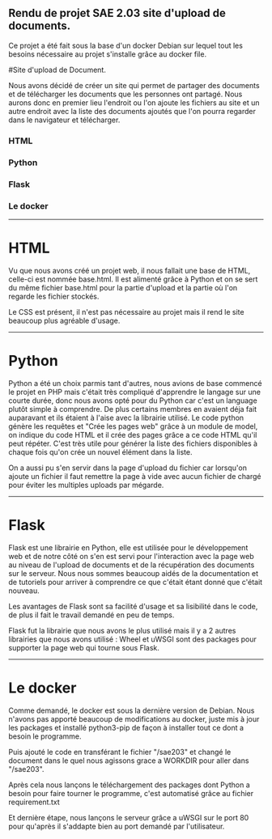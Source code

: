 ## Rendu de projet SAE 2.03 site d'upload de documents.

Ce projet a été fait sous la base d'un docker Debian sur lequel tout les besoins nécessaire au projet s'installe grâce au docker file.

#Site d'upload de Document.

Nous avons décidé de créer un site qui permet de partager des documents et de télécharger les documents que les personnes ont partagé. Nous aurons donc en premier lieu l'endroit ou l'on ajoute les fichiers au site et un autre endroit avec la liste des documents ajoutés que l'on pourra regarder dans le navigateur et télécharger.



### HTML
### Python 
### Flask
### Le docker


-------------------------------------------------------------------------------------------------------------------------------------------------------------------

# HTML

Vu que nous avons créé un projet web, il nous fallait une base de HTML, celle-ci est nommée base.html. Il est alimenté grâce à Python et on se sert du même fichier base.html pour la partie d'upload et la partie où l'on regarde les fichier stockés.

Le CSS est présent, il n'est pas nécessaire au projet mais il rend le site beaucoup plus agréable d'usage.


------------------------------------------------------------------------------------------------------------------------------------------------------------------ 
# Python

Python a été un choix parmis tant d'autres, nous avions de base commencé le projet en PHP mais c'était très compliqué d'apprendre le langage sur une courte durée, donc nous avons opté pour du Python car c'est un language plutôt simple à comprendre. De plus certains membres en avaient déja fait auparavant et ils étaient à l'aise avec la librairie utilisé.
Le code python génère les requêtes et "Crée les pages web" grâce à un module de model, on indique du code HTML et il crée des pages grâce a ce code HTML qu'il peut répéter.
C'est très utile pour générer la liste des fichiers disponibles à chaque fois qu'on crée un nouvel élément dans la liste.

On a aussi pu s'en servir dans la page d'upload du fichier car lorsqu'on ajoute un fichier il faut remettre la page à vide avec aucun fichier de chargé pour éviter les multiples uploads par mégarde.

------------------------------------------------------------------------------------------------------------------------------------------------------------------

# Flask

Flask est une librairie en Python, elle est utilisée pour le développement web et de notre côté on s'en est servi pour l'interaction avec la page web au niveau de l'upload de documents et de la récupération des documents sur le serveur. Nous nous sommes beaucoup aidés de la documentation et de tutoriels pour arriver à comprendre ce que c'était étant donné que c'était nouveau.

Les avantages de Flask sont sa facilité d'usage et sa lisibilité dans le code, de plus il fait le travail demandé en peu de temps.

Flask fut la librairie que nous avons le plus utilisé mais il y a 2 autres librairies que nous avons utilisé : Wheel et uWSGI sont des packages pour supporter la page web qui tourne sous Flask.

------------------------------------------------------------------------------------------------------------------------------------------------------------------

# Le docker

Comme demandé, le docker est sous la dernière version de Debian.
Nous n'avons pas apporté beaucoup de modifications au docker, juste mis à jour les packages et installé python3-pip de façon à installer tout ce dont a besoin le programme.

Puis ajouté le code en transférant le fichier "/sae203" et changé le document dans le quel nous agissons grace a WORKDIR pour aller dans "/sae203".

Après cela nous lançons le téléchargement des packages dont Python a besoin pour faire tourner le programme, c'est automatisé grâce au fichier requirement.txt


Et dernière étape, nous lançons le serveur grâce a uWSGI sur le port 80 pour qu'après il s'addapte bien au port demandé par l'utilisateur.
